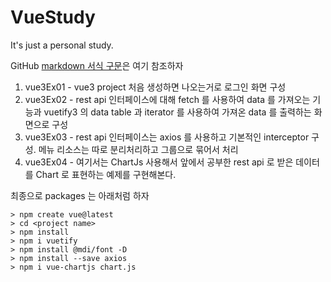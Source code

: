 # VueStudy

It's just a personal study.

GitHub [markdown 서식 구문](https://docs.github.com/ko/get-started/writing-on-github/getting-started-with-writing-and-formatting-on-github/basic-writing-and-formatting-syntax)은 여기 참조하자


1. vue3Ex01 - vue3 project 처음 생성하면 나오는거로 로그인 화면 구성
2. vue3Ex02 - rest api 인터페이스에 대해 fetch 를 사용하여 data 를 가져오는 기능과 vuetify3 의 data table 과 iterator 를 사용하여 가져온 data 를 출력하는 화면으로 구성
3. vue3Ex03 - rest api 인터페이스는 axios 를 사용하고 기본적인 interceptor 구성. 메뉴 리소스는 따로 분리처리하고 그룹으로 묶어서 처리
4. vue3Ex04 - 여기서는 ChartJs 사용해서 앞에서 공부한 rest api 로 받은 데이터를 Chart 로 표현하는 예제를 구현해본다.

최종으로 packages 는 아래처럼 하자
```
> npm create vue@latest
> cd <project name>
> npm install
> npm i vuetify
> npm install @mdi/font -D
> npm install --save axios
> npm i vue-chartjs chart.js
```